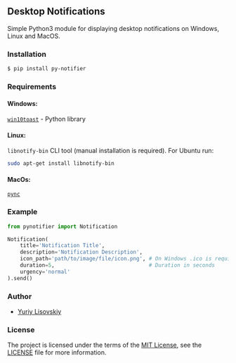 ## Desktop Notifications

Simple Python3 module for displaying desktop notifications on Windows, Linux and MacOS.

### Installation
```bash
$ pip install py-notifier
```

### Requirements
#### Windows:
[`win10toast`](https://github.com/jithurjacob/Windows-10-Toast-Notifications) - Python library
#### Linux:
`libnotify-bin` CLI tool (manual installation is required). For Ubuntu run:
```bash
sudo apt-get install libnotify-bin
```
#### MacOs:
[`pync`](https://github.com/SeTeM/pync)

### Example
```python
from pynotifier import Notification

Notification(
	title='Notification Title',
	description='Notification Description',
	icon_path='path/to/image/file/icon.png', # On Windows .ico is required, on Linux - .png
	duration=5,                              # Duration in seconds
	urgency='normal'
).send()
```

### Author
* [Yuriy Lisovskiy](https://github.com/YuriyLisovskiy)

### License
The project is licensed under the terms of the [MIT License](https://opensource.org/licenses/mit),
see the [LICENSE](LICENSE) file for more information.
